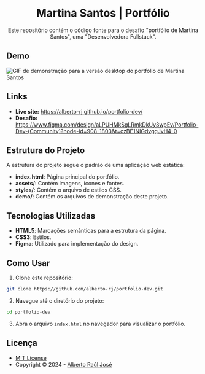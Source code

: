 <h1 align="center">Martina Santos | Portfólio</h1>

<p align="center">
  Este repositório contém o código fonte para o desafio "portfólio
  de Martina Santos", uma "Desenvolvedora Fullstack".
</p>

## Demo

![GIF de demonstração para a versão desktop do portfólio de Martina Santos](demo/demo-desktop.gif)

## Links

- **Live site:** https://alberto-rj.github.io/portfolio-dev/
- **Desafio:** https://www.figma.com/design/aLPUHMkSgLRmkDkUy3wpEv/Portfolio-Dev-(Community)?node-id=908-1803&t=czBE1NIGdvgqJvH4-0

## Estrutura do Projeto

A estrutura do projeto segue o padrão de uma aplicação web estática:

- **index.html**: Página principal do portfólio.
- **assets/**: Contém imagens, ícones e fontes.
- **styles/**: Contém o arquivo de estilos CSS.
- **demo/**: Contém os arquivos de demonstração deste projeto.

## Tecnologias Utilizadas

- **HTML5**: Marcações semânticas para a estrutura da página.
- **CSS3**: Estilos.
- **Figma**: Utilizado para implementação do design.

## Como Usar

1. Clone este repositório:

  ```bash
  git clone https://github.com/alberto-rj/portfolio-dev.git
  ```

2. Navegue até o diretório do projeto:

  ```bash
  cd portfolio-dev
  ```

3. Abra o arquivo `index.html` no navegador para visualizar o portfólio.

## Licença

- [MIT License](https://github.com/alberto-rj/portfolio-dev/blob/main/LICENSE)
- Copyright © 2024 - [Alberto Raúl José](https://github.com/alberto-rj/)
